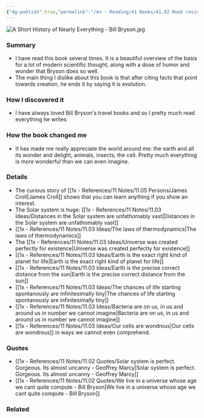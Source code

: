```yaml
---
{"dg-publish":true,"permalink":"/4x - Reading/41 Books/41.02 Book reviews/A Short History of Nearly Everything - Bill Bryson/","title":"A short history Bill Bryson","noteIcon":""}
---
```


![A Short History of Nearly Everything - Bill Bryson.jpg](/img/user/4x%20-%20Reading/41%20Books/41.02%20Book%20reviews/A%20Short%20History%20of%20Nearly%20Everything%20-%20Bill%20Bryson.jpg)
### Summary
- I have read this book several times. It is a beautiful overview of the basis for a lot of modern scientific thought, along with a dose of humor and wonder that Bryson does so well.
- The main thing I dislike about this book is that after citing facts that point towards creation, he ends it by saying it is evolution.

### How I discovered it
- I have always loved Bill Bryson's travel books and so I pretty much read everything he writes

### How the book changed me
- It has made me really appreciate the world around me: the earth and all its wonder and delight, animals, insects, the cell. Pretty much everything is more wonderful than we can even imagine.

### Details
- The curious story of [[1x - References/11 Notes/11.05 Persons/James Croll\|James Croll]] shows that you can learn anything if you show an interest.
- The Solar system is huge:  [[1x - References/11 Notes/11.03 Ideas/Distances in the Solar system are unfathomably vast\|Distances in the Solar system are unfathomably vast]]
- [[1x - References/11 Notes/11.03 Ideas/The laws of thermodynamics\|The laws of thermodynamics]]
- The [[1x - References/11 Notes/11.03 Ideas/Universe was created perfectly for existence\|Universe was created perfectly for existence]]
- [[1x - References/11 Notes/11.03 Ideas/Earth is the exact right kind of planet for life\|Earth is the exact right kind of planet for life]]
- [[1x - References/11 Notes/11.03 Ideas/Earth is the precise correct distance from the sun\|Earth is the precise correct distance from the sun]]
- [[1x - References/11 Notes/11.03 Ideas/The chances of life starting spontanously are infinitesimally tiny\|The chances of life starting spontanously are infinitesimally tiny]]
- [[1x - References/11 Notes/11.03 Ideas/Bacteria are on us, in us and around us in number we cannot imagine\|Bacteria are on us, in us and around us in number we cannot imagine]]
- [[1x - References/11 Notes/11.03 Ideas/Our cells are wondrous\|Our cells are wondrous]] in ways we cannot even comprehend.

### Quotes
- [[1x - References/11 Notes/11.02 Quotes/Solar system is perfect. Gorgeous. Its almost uncanny - Geoffrey Marcy\|Solar system is perfect. Gorgeous. Its almost uncanny - Geoffrey Marcy]]
- [[1x - References/11 Notes/11.02 Quotes/We live in a universe whose age we cant quite compute - Bill Bryson\|We live in a universe whose age we cant quite compute - Bill Bryson]]
### Related

